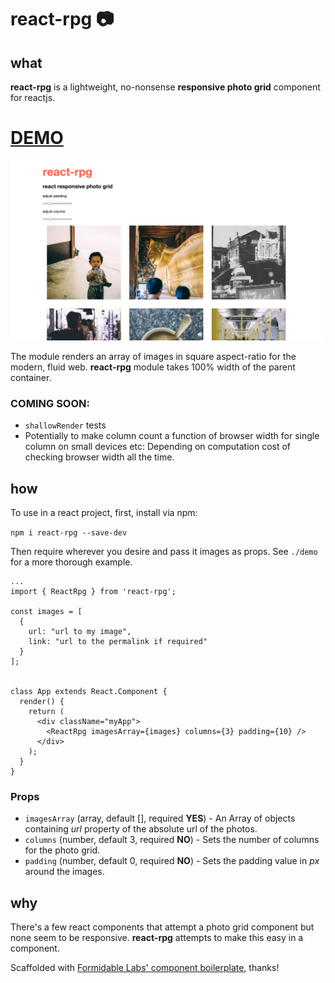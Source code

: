 react-rpg :camera:
===========================


## what
**react-rpg** is a lightweight, no-nonsense **responsive photo grid** component for reactjs.

# [DEMO](james-oldfield.github.io/react-rpg)

![react-rpg](./reactPhotoGrid.png)

The module renders an array of images in square aspect-ratio for the modern, fluid web. **react-rpg** module takes 100% width of the parent container.

### COMING SOON:
- `shallowRender` tests
- Potentially to make column count a function of browser width for single column on small devices etc: Depending on computation cost of checking browser width all the time.

## how

To use in a react project, first, install via npm:

`npm i react-rpg --save-dev`

Then require wherever you desire and pass it images as props. See `./demo` for a more thorough example.

    ...
    import { ReactRpg } from 'react-rpg';

    const images = [
      {
        url: "url to my image",
        link: "url to the permalink if required"
      }
    ];


    class App extends React.Component {
      render() {
        return (
          <div className="myApp">
            <ReactRpg imagesArray={images} columns={3} padding={10} />
          </div>
        );
      }
    }

### Props
- `imagesArray` (array, default [], required **YES**) - An Array of objects containing *url* property of the absolute url of the photos.
- `columns` (number, default 3, required **NO**) - Sets the number of columns for the photo grid.
- `padding` (number, default 0, required **NO**) - Sets the padding value in *px* around the images.

## why

There's a few react components that attempt a photo grid component but none seem to be responsive. **react-rpg** attempts to make this easy in a component.

Scaffolded with [Formidable Labs' component boilerplate](https://github.com/FormidableLabs/formidable-react-component-boilerplate), thanks!
